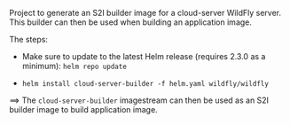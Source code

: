 
Project to generate an S2I builder image for a cloud-server WildFly server. This builder can then be used when building an application image.

The steps:

* Make sure to update to the latest Helm release (requires 2.3.0 as a minimum): `helm repo update`

* `helm install cloud-server-builder -f helm.yaml wildfly/wildfly`

==> The `cloud-server-builder` imagestream can then be used as an S2I builder image to build application image.
